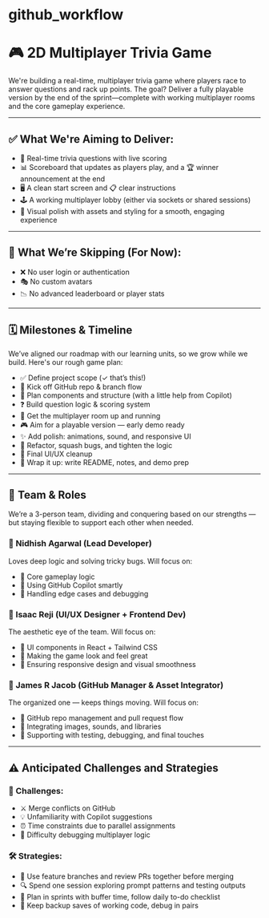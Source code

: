 # github_workflow

# 🎮 2D Multiplayer Trivia Game

We're building a real-time, multiplayer trivia game where players race to answer questions and rack up points. The goal? Deliver a fully playable version by the end of the sprint—complete with working multiplayer rooms and the core gameplay experience.

---

## ✅ What We're Aiming to Deliver:
- 🧠 Real-time trivia questions with live scoring  
- 📊 Scoreboard that updates as players play, and a 🏆 winner announcement at the end  
- 🖥️ A clean start screen and 📋 clear instructions  
- 🕹️ A working multiplayer lobby (either via sockets or shared sessions)  
- 🎨 Visual polish with assets and styling for a smooth, engaging experience  

---

## 🚫 What We’re Skipping (For Now):
- ❌ No user login or authentication  
- 🎭 No custom avatars  
- 📉 No advanced leaderboard or player stats  

---

## 🗓️ Milestones & Timeline

We’ve aligned our roadmap with our learning units, so we grow while we build. Here's our rough game plan:

- ✅ Define project scope (✓ that’s this!)  
- 🔧 Kick off GitHub repo & branch flow  
- 🧩 Plan components and structure (with a little help from Copilot)  
- ❓ Build question logic & scoring system  
- 🔗 Get the multiplayer room up and running  
- 🎮 Aim for a playable version — early demo ready  
- ✨ Add polish: animations, sound, and responsive UI  
- 🐞 Refactor, squash bugs, and tighten the logic  
- 🧼 Final UI/UX cleanup  
- 📝 Wrap it up: write README, notes, and demo prep  

---

## 👥 Team & Roles

We’re a 3-person team, dividing and conquering based on our strengths — but staying flexible to support each other when needed.

### 🔧 Nidhish Agarwal (Lead Developer)
Loves deep logic and solving tricky bugs. Will focus on:
- 🧠 Core gameplay logic  
- 🤖 Using GitHub Copilot smartly  
- 🐛 Handling edge cases and debugging  

### 🎨 Isaac Reji (UI/UX Designer + Frontend Dev)
The aesthetic eye of the team. Will focus on:
- 🧱 UI components in React + Tailwind CSS  
- 🎨 Making the game look and feel great  
- 📱 Ensuring responsive design and visual smoothness  

### 📁 James R Jacob (GitHub Manager & Asset Integrator)
The organized one — keeps things moving. Will focus on:
- 📂 GitHub repo management and pull request flow  
- 🎵 Integrating images, sounds, and libraries  
- 🧪 Supporting with testing, debugging, and final touches  

---

## ⚠️ Anticipated Challenges and Strategies

### 🧩 Challenges:
- ⚔️ Merge conflicts on GitHub  
- 💡 Unfamiliarity with Copilot suggestions  
- ⏰ Time constraints due to parallel assignments  
- 🧠 Difficulty debugging multiplayer logic  

### 🛠️ Strategies:
- 🌿 Use feature branches and review PRs together before merging  
- 🔍 Spend one session exploring prompt patterns and testing outputs  
- 📆 Plan in sprints with buffer time, follow daily to-do checklist  
- 💾 Keep backup saves of working code, debug in pairs  

